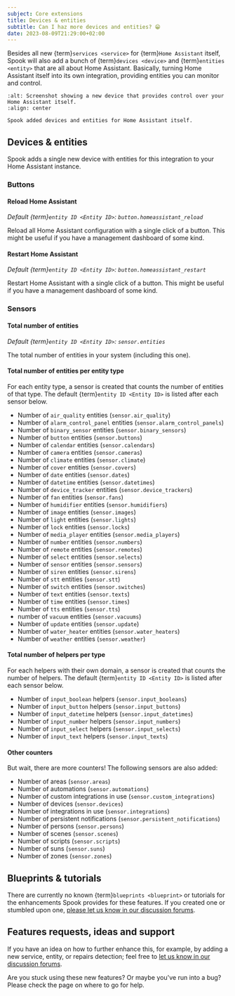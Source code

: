 ```yaml
---
subject: Core extensions
title: Devices & entities
subtitle: Can I haz more devices and entities? 😁
date: 2023-08-09T21:29:00+02:00
---
```


Besides all new {term}`services <service>` for {term}`Home Assistant` itself, Spook will also add a bunch of {term}`devices <device>` and {term}`entities <entity>` that are all about Home Assistant. Basically, turning Home Assistant itself into its own integration, providing entities you can monitor and control.

```{figure} ./images/devices_entities/example.png
:alt: Screenshot showing a new device that provides control over your Home Assistant itself.
:align: center

Spook added devices and entities for Home Assistant itself.
```

## Devices & entities

Spook adds a single new device with entities for this integration to your Home Assistant instance.

### Buttons

#### Reload Home Assistant

_Default {term}`entity ID <Entity ID>`: `button.homeassistant_reload`_

Reload all Home Assistant configuration with a single click of a button. This might be useful if you have a management dashboard of some kind.

#### Restart Home Assistant

_Default {term}`entity ID <Entity ID>`: `button.homeassistant_restart`_

Restart Home Assistant with a single click of a button. This might be useful if you have a management dashboard of some kind.

### Sensors

#### Total number of entities

_Default {term}`entity ID <Entity ID>`: `sensor.entities`_

The total number of entities in your system (including this one).

#### Total number of entities per entity type

For each entity type, a sensor is created that counts the number of entities of that type. The default {term}`entity ID <Entity ID>` is listed after each sensor below.

- Number of `air_quality` entities (`sensor.air_quality`)
- Number of `alarm_control_panel` entities (`sensor.alarm_control_panels`)
- Number of `binary_sensor` entities (`sensor.binary_sensors`)
- Number of `button` entities (`sensor.buttons`)
- Number of `calendar` entities (`sensor.calendars`)
- Number of `camera` entities (`sensor.cameras`)
- Number of `climate` entities (`sensor.climate`)
- Number of `cover` entities (`sensor.covers`)
- Number of `date` entities (`sensor.dates`)
- Number of `datetime` entities (`sensor.datetimes`)
- Number of `device_tracker` entities (`sensor.device_trackers`)
- Number of `fan` entities (`sensor.fans`)
- Number of `humidifier` entities (`sensor.humidifiers`)
- Number of `image` entities (`sensor.images`)
- Number of `light` entities (`sensor.lights`)
- Number of `lock` entities (`sensor.locks`)
- Number of `media_player` entities (`sensor.media_players`)
- Number of `number` entities (`sensor.numbers`)
- Number of `remote` entities (`sensor.remotes`)
- Number of `select` entities (`sensor.selects`)
- Number of `sensor` entities (`sensor.sensors`)
- Number of `siren` entities (`sensor.sirens`)
- Number of `stt` entities (`sensor.stt`)
- Number of `switch` entities (`sensor.switches`)
- Number of `text` entities (`sensor.texts`)
- Number of `time` entities (`sensor.times`)
- Number of `tts` entities (`sensor.tts`)
- number of `vacuum` entities (`sensor.vacuums`)
- Number of `update` entities (`sensor.update`)
- Number of `water_heater` entities (`sensor.water_heaters`)
- Number of `weather` entities (`sensor.weather`)

#### Total number of helpers per type

For each helpers with their own domain, a sensor is created that counts the number of helpers. The default {term}`entity ID <Entity ID>` is listed after each sensor below.

- Number of `input_boolean` helpers (`sensor.input_booleans`)
- Number of `input_button` helpers (`sensor.input_buttons`)
- Number of `input_datetime` helpers (`sensor.input_datetimes`)
- Number of `input_number` helpers (`sensor.input_numbers`)
- Number of `input_select` helpers (`sensor.input_selects`)
- Number of `input_text` helpers (`sensor.input_texts`)

#### Other counters

But wait, there are more counters! The following sensors are also added:

- Number of areas (`sensor.areas`)
- Number of automations (`sensor.automations`)
- Number of custom integrations in use (`sensor.custom_integrations`)
- Number of devices (`sensor.devices`)
- Number of integrations in use (`sensor.integrations`)
- Number of persistent notifications (`sensor.persistent_notifications`)
- Number of persons (`sensor.persons`)
- Number of scenes (`sensor.scenes`)
- Number of scripts (`sensor.scripts`)
- Number of suns (`sensor.suns`)
- Number of zones (`sensor.zones`)

## Blueprints & tutorials

There are currently no known {term}`blueprints <blueprint>` or tutorials for the enhancements Spook provides for these features. If you created one or stumbled upon one, [please let us know in our discussion forums](https://github.com/frenck/spook/discussions).

## Features requests, ideas and support

If you have an idea on how to further enhance this, for example, by adding a new service, entity, or repairs detection; feel free to [let us know in our discussion forums](https://github.com/frenck/spook/discussions).

Are you stuck using these new features? Or maybe you've run into a bug? Please check the [](../support) page on where to go for help.

